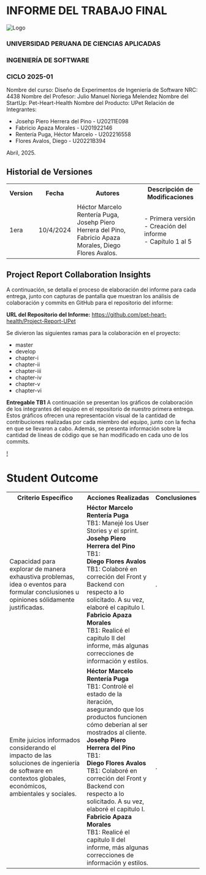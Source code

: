 # INFORME DEL TRABAJO FINAL

<img src="https://upload.wikimedia.org/wikipedia/commons/f/fc/UPC_logo_transparente.png" alt="Logo"/>

### UNIVERSIDAD PERUANA DE CIENCIAS APLICADAS

### INGENIERÍA DE SOFTWARE

### CICLO 2025-01

Nombre del curso: Diseño de Experimentos de Ingeniería de Software 
NRC: 4438
Nombre del Profesor: Julio Manuel Noriega Melendez 
Nombre del StartUp: Pet-Heart-Health 
Nombre del Producto: UPet
Relación de Integrantes:

- Josehp Piero Herrera del Pino - U20211E098
- Fabricio Apaza Morales - U201922146
- Rentería Puga, Héctor Marcelo - U202216558
- Flores Avalos, Diego - U20221B394

Abril, 2025.

## Historial de Versiones

<table>
<tr>
    <th colspan="3">Version</th>
    <th colspan="3">Fecha</th>
    <th colspan="10">Autores</td>
    <th colspan="5">Descripción de Modificaciones</td>
  <tr>
    <td colspan="3">1era</td>
    <td colspan="3">10/4/2024</td>
    <td colspan="10">Héctor Marcelo Rentería Puga, Josehp Piero Herrera del Pino, Fabricio Apaza Morales, Diego Flores Avalos.</td>
    <td colspan="5">
     - Primera versión<br>
     - Creación del informe<br>
     - Capítulo 1 al 5<br>
  </table>

## Project Report Collaboration Insights

A continuación, se detalla el proceso de elaboración del informe para cada entrega, junto con capturas de pantalla que muestran los análisis de colaboración y commits en GitHub para el repositorio del informe:

**URL del Repositorio del Informe:** https://github.com/pet-heart-health/Project-Report-UPet

Se divieron las siguientes ramas para la colaboración en el proyecto:

- master
- develop
- chapter-i
- chapter-ii
- chapter-iii
- chapter-iv
- chapter-v
- chapter-vi

**Entregable TB1**
A continuación se presentan los gráficos de colaboración de los integrantes del equipo en el repositorio de nuestro primera entrega. Estos gráficos ofrecen una representación visual de la cantidad de contribuciones realizadas por cada miembro del equipo, junto con la fecha en que se llevaron a cabo. Además, se presenta información sobre la cantidad de líneas de código que se han modificado en cada uno de los commits.

[!](../assets/colaboration-report.png)

# Student Outcome

<table> <tr> <th colspan="2">Criterio Específico</th> <th colspan="10">Acciones Realizadas</th> <th colspan="2">Conclusiones</th> </tr> <tr> <td colspan="2">Capacidad para explorar de manera exhaustiva problemas, idea o eventos para formular conclusiones u opiniones sólidamente justificadas.</td> <td colspan="10"><b>Héctor Marcelo Rentería Puga</b> <br>TB1: Manejé los User Stories y el sprint.<br><b>Josehp Piero Herrera del Pino</b><br>TB1: <br><b>Diego Flores Avalos</b><br>TB1: Colaboré en correción del Front y Backend con respecto a lo solicitado. A su vez, elaboré el capitulo I. <br><b>Fabricio Apaza Morales</b> <br>TB1: Realicé el capitulo II del informe, más algunas correcciones de información y estilos. <br></td> <td colspan="2">.</td> </tr> <tr> <td colspan="2">Emite juicios informados considerando el impacto de las soluciones de ingeniería de software en contextos globales, económicos, ambientales y sociales.</td> <td colspan="10"><b>Héctor Marcelo Rentería Puga</b> <br>TB1: Controlé el estado de la iteración, asegurando que los productos funcionen cómo deberían al ser mostrados al cliente.<br><b>Josehp Piero Herrera del Pino</b><br>TB1: <br><b>Diego Flores Avalos</b><br>TB1: Colaboré en correción del Front y Backend con respecto a lo solicitado. A su vez, elaboré el capitulo I. <br><b>Fabricio Apaza Morales</b> <br>TB1: Realicé el capitulo II del informe, más algunas correcciones de información y estilos. <br></td> <td colspan="2">.</td> </tr> </table>
